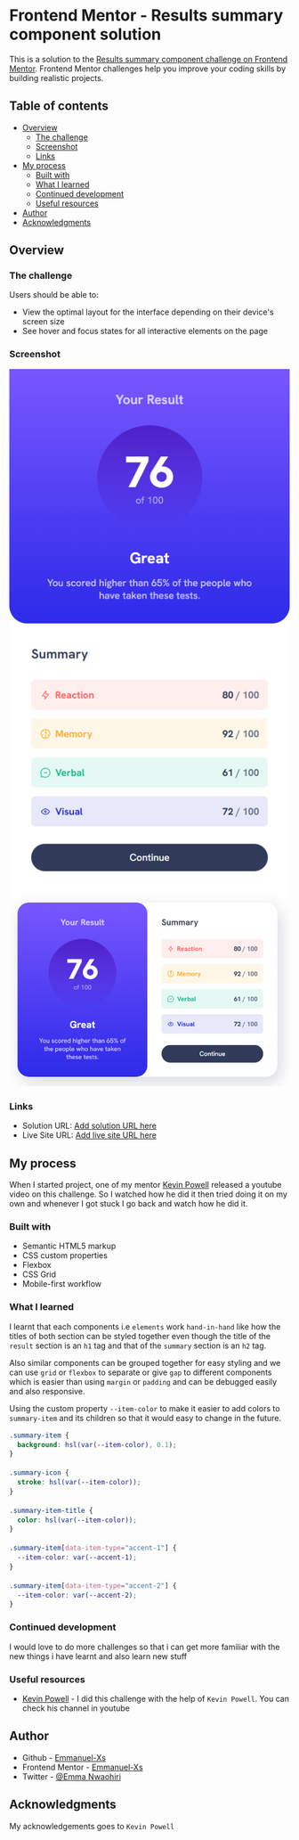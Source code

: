 # Frontend Mentor - Results summary component solution

This is a solution to the [Results summary component challenge on Frontend Mentor](https://www.frontendmentor.io/challenges/results-summary-component-CE_K6s0maV). Frontend Mentor challenges help you improve your coding skills by building realistic projects.

## Table of contents

- [Overview](#overview)
  - [The challenge](#the-challenge)
  - [Screenshot](#screenshot)
  - [Links](#links)
- [My process](#my-process)
  - [Built with](#built-with)
  - [What I learned](#what-i-learned)
  - [Continued development](#continued-development)
  - [Useful resources](#useful-resources)
- [Author](#author)
- [Acknowledgments](#acknowledgments)

## Overview

### The challenge

Users should be able to:

- View the optimal layout for the interface depending on their device's screen size
- See hover and focus states for all interactive elements on the page

### Screenshot

![screenshot of challenge mobile view](./assets/images/Challenge-screenshot-mobile.png)
![screenshot of challenge desktop view](./assets/images/Challenge-screenshot-desktop.png)

### Links

- Solution URL: [Add solution URL here](https://your-solution-url.com)
- Live Site URL: [Add live site URL here](https://your-live-site-url.com)

## My process

When I started project, one of my mentor [Kevin Powell](https://www.youtube.com/kevinpowell) released a youtube video on this challenge. So I watched how he did it then tried doing it on my own and whenever I got stuck I go back and watch how he did it.

### Built with

- Semantic HTML5 markup
- CSS custom properties
- Flexbox
- CSS Grid
- Mobile-first workflow

### What I learned

I learnt that each components i.e `elements` work `hand-in-hand` like how the titles of both section can be styled together even though the title of the `result` section is an `h1` tag and that of the `summary` section is an `h2` tag.

Also similar components can be grouped together for easy styling and we can use `grid` or `flexbox` to separate or give `gap` to different components which is easier than using `margin` or `padding` and can be debugged easily and also responsive.

Using the custom property `--item-color` to make it easier to add colors to `summary-item` and its children so that it would easy to change in the future.

```css
.summary-item {
  background: hsl(var(--item-color), 0.1);
}

.summary-icon {
  stroke: hsl(var(--item-color));
}

.summary-item-title {
  color: hsl(var(--item-color));
}

.summary-item[data-item-type="accent-1"] {
  --item-color: var(--accent-1);
}

.summary-item[data-item-type="accent-2"] {
  --item-color: var(--accent-2);
}
```

### Continued development

I would love to do more challenges so that i can get more familiar with the new things i have learnt and also learn new stuff

### Useful resources

- [Kevin Powell](https://www.youtube.com/kevinpowell) - I did this challenge with the help of `Kevin Powell`. You can check his channel in youtube

## Author

- Github - [Emmanuel-Xs](https://github.com/Emmanuel-Xs)
- Frontend Mentor - [Emmanuel-Xs](https://www.frontendmentor.io/profile/Emmanuel-Xs)
- Twitter - [@Emma Nwaohiri](https://www.twitter.com/EmmaNwaohiri)

## Acknowledgments

My acknowledgements goes to `Kevin Powell`
